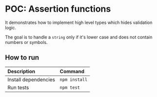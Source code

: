 # POC: Assertion functions

It demonstrates how to implement high level types which hides validation logic.

The goal is to handle a `string` only if it's lower case and does not contain numbers or symbols.

## How to run

| Description | Command |
| :--- | :--- |
| Install dependencies | `npm install` |
| Run tests | `npm test` |
